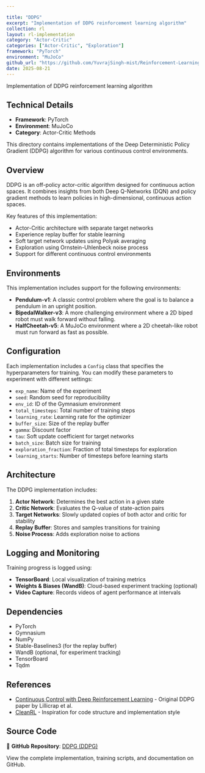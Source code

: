 ```yaml
---

title: "DDPG"
excerpt: "Implementation of DDPG reinforcement learning algorithm"
collection: rl
layout: rl-implementation
category: "Actor-Critic"
categories: ["Actor-Critic", "Exploration"]
framework: "PyTorch"
environment: "MuJoCo"
github_url: "https://github.com/YuvrajSingh-mist/Reinforcement-Learning/tree/master/DDPG"
date: 2025-08-21
---
```


Implementation of DDPG reinforcement learning algorithm

## Technical Details
- **Framework**: PyTorch
- **Environment**: MuJoCo
- **Category**: Actor-Critic Methods


This directory contains implementations of the Deep Deterministic Policy Gradient (DDPG) algorithm for various continuous control environments.

## Overview

DDPG is an off-policy actor-critic algorithm designed for continuous action spaces. It combines insights from both Deep Q-Networks (DQN) and policy gradient methods to learn policies in high-dimensional, continuous action spaces.

Key features of this implementation:
- Actor-Critic architecture with separate target networks
- Experience replay buffer for stable learning
- Soft target network updates using Polyak averaging
- Exploration using Ornstein-Uhlenbeck noise process
- Support for different continuous control environments

## Environments

This implementation includes support for the following environments:
- **Pendulum-v1**: A classic control problem where the goal is to balance a pendulum in an upright position.
- **BipedalWalker-v3**: A more challenging environment where a 2D biped robot must walk forward without falling.
- **HalfCheetah-v5**: A MuJoCo environment where a 2D cheetah-like robot must run forward as fast as possible.


## Configuration

Each implementation includes a `Config` class that specifies the hyperparameters for training. You can modify these parameters to experiment with different settings:

- `exp_name`: Name of the experiment
- `seed`: Random seed for reproducibility
- `env_id`: ID of the Gymnasium environment
- `total_timesteps`: Total number of training steps
- `learning_rate`: Learning rate for the optimizer
- `buffer_size`: Size of the replay buffer
- `gamma`: Discount factor
- `tau`: Soft update coefficient for target networks
- `batch_size`: Batch size for training
- `exploration_fraction`: Fraction of total timesteps for exploration
- `learning_starts`: Number of timesteps before learning starts

## Architecture

The DDPG implementation includes:

1. **Actor Network**: Determines the best action in a given state
2. **Critic Network**: Evaluates the Q-value of state-action pairs
3. **Target Networks**: Slowly updated copies of both actor and critic for stability
4. **Replay Buffer**: Stores and samples transitions for training
5. **Noise Process**: Adds exploration noise to actions

## Logging and Monitoring

Training progress is logged using:
- **TensorBoard**: Local visualization of training metrics
- **Weights & Biases (WandB)**: Cloud-based experiment tracking (optional)
- **Video Capture**: Records videos of agent performance at intervals

## Dependencies

- PyTorch
- Gymnasium
- NumPy
- Stable-Baselines3 (for the replay buffer)
- WandB (optional, for experiment tracking)
- TensorBoard
- Tqdm

## References

- [Continuous Control with Deep Reinforcement Learning](https://arxiv.org/abs/1509.02971) - Original DDPG paper by Lillicrap et al.
- [CleanRL](https://github.com/vwxyzjn/cleanrl) - Inspiration for code structure and implementation style


## Source Code
📁 **GitHub Repository**: [DDPG (DDPG)](https://github.com/YuvrajSingh-mist/Reinforcement-Learning/tree/master/DDPG)

View the complete implementation, training scripts, and documentation on GitHub.
